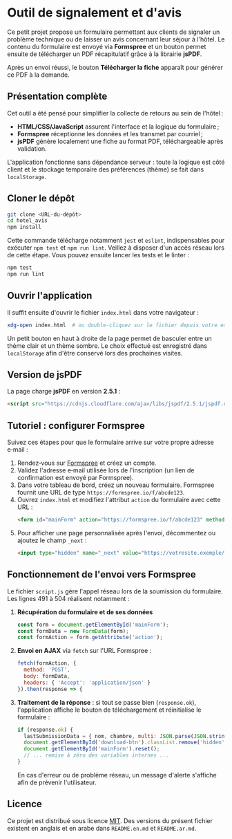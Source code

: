 # Outil de signalement et d'avis

Ce petit projet propose un formulaire permettant aux clients de signaler un problème technique ou de laisser un avis concernant leur séjour à l'hôtel. Le contenu du formulaire est envoyé via **Formspree** et un bouton permet ensuite de télécharger un PDF récapitulatif grâce à la librairie **jsPDF**.

Après un envoi réussi, le bouton **Télécharger la fiche** apparaît pour générer ce PDF à la demande.

## Présentation complète

Cet outil a été pensé pour simplifier la collecte de retours au sein de l'hôtel :

- **HTML/CSS/JavaScript** assurent l'interface et la logique du formulaire ;
- **Formspree** réceptionne les données et les transmet par courriel ;
- **jsPDF** génère localement une fiche au format PDF, téléchargeable après validation.

L'application fonctionne sans dépendance serveur : toute la logique est côté client et le stockage temporaire des préférences (thème) se fait dans `localStorage`.

## Cloner le dépôt

```bash
git clone <URL-du-dépôt>
cd hotel_avis
npm install
```

Cette commande télécharge notamment `jest` et `eslint`, indispensables pour exécuter `npm test` et `npm run lint`. Veillez à disposer d'un accès réseau lors de cette étape.
Vous pouvez ensuite lancer les tests et le linter :

```bash
npm test
npm run lint
```

## Ouvrir l'application

Il suffit ensuite d'ouvrir le fichier `index.html` dans votre navigateur :

```bash
xdg-open index.html  # ou double-cliquez sur le fichier depuis votre explorateur
```

Un petit bouton en haut à droite de la page permet de basculer entre un thème clair et un thème sombre. Le choix effectué est enregistré dans `localStorage` afin d'être conservé lors des prochaines visites.

## Version de jsPDF

La page charge **jsPDF** en version **2.5.1** :

```html
<script src="https://cdnjs.cloudflare.com/ajax/libs/jspdf/2.5.1/jspdf.umd.min.js"></script>
```

## Tutoriel : configurer Formspree

Suivez ces étapes pour que le formulaire arrive sur votre propre adresse e‑mail :

1. Rendez‑vous sur [Formspree](https://formspree.io/) et créez un compte.
2. Validez l'adresse e‑mail utilisée lors de l'inscription (un lien de confirmation est envoyé par Formspree).
3. Dans votre tableau de bord, créez un nouveau formulaire. Formspree fournit une URL de type `https://formspree.io/f/abcde123`.
4. Ouvrez `index.html` et modifiez l'attribut `action` du formulaire avec cette URL :
   ```html
   <form id="mainForm" action="https://formspree.io/f/abcde123" method="POST">
   ```
5. Pour afficher une page personnalisée après l'envoi, décommentez ou ajoutez le champ `_next` :
   ```html
   <input type="hidden" name="_next" value="https://votresite.exemple/merci.html">
   ```

## Fonctionnement de l'envoi vers Formspree

Le fichier `script.js` gère l'appel réseau lors de la soumission du formulaire.
Les lignes 491&nbsp;à&nbsp;504 réalisent notamment :

1. **Récupération du formulaire et de ses données**
   ```javascript
   const form = document.getElementById('mainForm');
   const formData = new FormData(form);
   const formAction = form.getAttribute('action');
   ```
2. **Envoi en AJAX** via `fetch` sur l'URL Formspree :
   ```javascript
   fetch(formAction, {
     method: 'POST',
     body: formData,
     headers: { 'Accept': 'application/json' }
   }).then(response => {
   ```
3. **Traitement de la réponse** : si tout se passe bien (`response.ok`),
   l'application affiche le bouton de téléchargement et réinitialise le
   formulaire :
   ```javascript
   if (response.ok) {
     lastSubmissionData = { nom, chambre, multi: JSON.parse(JSON.stringify(multi)), codeInter };
     document.getElementById('download-btn').classList.remove('hidden');
     document.getElementById('mainForm').reset();
     // ... remise à zéro des variables internes ...
   }
   ```
   En cas d'erreur ou de problème réseau, un message d'alerte s'affiche afin de
   prévenir l'utilisateur.

## Licence

Ce projet est distribué sous licence [MIT](LICENSE). Des versions du présent fichier existent en anglais et en arabe dans `README.en.md` et `README.ar.md`.

